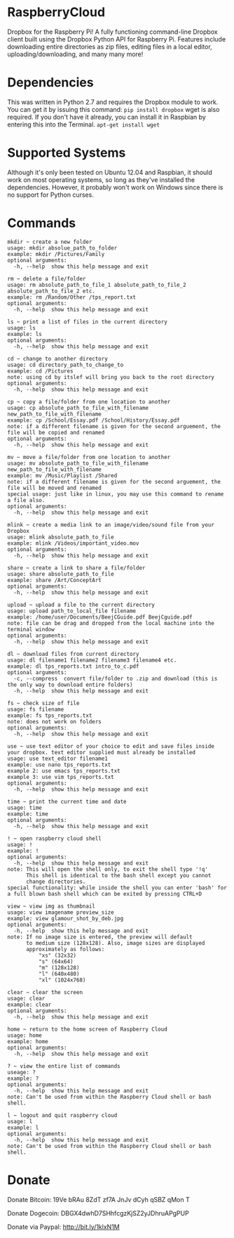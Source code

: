 RaspberryCloud
==============

Dropbox for the Raspberry Pi! A fully functioning command-line Dropbox client built using the Dropbox Python API for Raspberry Pi. Features include downloading entire directories as zip files, editing files in a local editor, uploading/downloading, and many many more!

Dependencies
============

This was written in Python 2.7 and requires the Dropbox module to work.
You can get it by issuing this command:
```pip install dropbox```
wget is also required. If you don't have it already, you can install it in Raspbian by entering this into the Terminal.
```apt-get install wget```

Supported Systems
=================

Although it's only been tested on Ubuntu 12.04 and Raspbian, it should work on most operating systems, so long as they've installed the dependencies. However, it probably won't work on Windows since there is no support for Python curses.

Commands
========
```
mkdir ~ create a new folder
usage: mkdir absolue_path_to_folder
example: mkdir /Pictures/Family
optional arguments:
  -h, --help  show this help message and exit

rm ~ delete a file/folder
usage: rm absolute_path_to_file_1 absolute_path_to_file_2 absolute_path_to_file_2 etc.
example: rm /Random/Other /tps_report.txt
optional arguments:
  -h, --help  show this help message and exit
  
ls ~ print a list of files in the current directory
usage: ls
example: ls
optional arguments:
  -h, --help  show this help message and exit
  
cd ~ change to another directory
usage: cd directory_path_to_change_to
example: cd /Pictures
note: using cd by itslef will bring you back to the root directory
optional arguments:
  -h, --help  show this help message and exit
  
cp ~ copy a file/folder from one location to another
usage: cp absolute_path_to_file_with_filename new_path_to_file_with_filename
example: cp /School/Essay.pdf /School/History/Essay.pdf
note: if a different filename is given for the second arguement, the file will be copied and renamed 
optional arguments:
  -h, --help  show this help message and exit
  
mv ~ move a file/folder from one location to another
usage: mv absolute_path_to_file_with_filename new_path_to_file_with_filename
example: mv /Music/Playlist /Shared
note: if a different filename is given for the second arguement, the file will be moved and renamed 
special usage: just like in linux, you may use this command to rename a file also.
optional arguments:
  -h, --help  show this help message and exit
  
mlink ~ create a media link to an image/video/sound file from your Dropbox
usage: mlink absolute_path_to_file
example: mlink /Videos/important_video.mov
optional arguments:
  -h, --help  show this help message and exit
  
share ~ create a link to share a file/folder
usage: share absolute_path_to_file
example: share /Art/ConceptArt
optional arguments:
  -h, --help  show this help message and exit
  
upload ~ upload a file to the current directory
usage: upload path_to_local_file filename
example: /home/user/Documents/BeejCGuide.pdf BeejCguide.pdf
note: file can be drag and dropped from the local machine into the terminal window
optional arguments:
  -h, --help  show this help message and exit
  
dl ~ download files from current directory
usage: dl filename1 filename2 filename3 filename4 etc.
example: dl tps_reports.txt intro_to_c.pdf
optional arguments:
  -c, --compress  convert file/folder to .zip and download (this is the only way to download entire folders)
  -h, --help  show this help message and exit

fs ~ check size of file
usage: fs filename
example: fs tps_reports.txt
note: does not work on folders
optional arguments:
  -h, --help  show this help message and exit

use ~ use text editor of your choice to edit and save files inside your dropbox. text editor supplied must already be installed
usage: use text_editor filename1
example: use nano tps_reports.txt
example 2: use emacs tps_reports.txt
example 3: use vim tps_reports.txt
optional arguments:
  -h, --help  show this help message and exit

time ~ print the current time and date
usage: time
example: time
optional arguments:
  -h, --help  show this help message and exit
  
! ~ open raspberry cloud shell
usage: !
example: !
optional arguments:
  -h, --help  show this help message and exit
note: This will open the shell only, to exit the shell type '!q'
      This shell is identical to the bash shell except you cannot
      change directories.
special functionality: while inside the shell you can enter 'bash' for a full blown bash shell which can be exited by pressing CTRL+D

view ~ view img as thumbnail
usage: view imagename preview_size
example: view glamour_shot_by_deb.jpg 
optional arguments:
  -h, --help  show this help message and exit
note: If no image size is entered, the preview will default 
      to medium size (128x128). Also, image sizes are displayed 
      approximately as follows:
          "xs" (32x32) 
          "s" (64x64) 
          "m" (128x128)
          "l" (640x480) 
          "xl" (1024x768)

clear ~ clear the screen
usage: clear
example: clear
optional arguments:
  -h, --help  show this help message and exit
  
home ~ return to the home screen of Raspberry Cloud
usage: home
example: home
optional arguments:
  -h, --help  show this help message and exit  
  
? ~ view the entire list of commands
useage: ?
example: ?
optional arguments:
  -h, --help  show this help message and exit
note: Can't be used from within the Raspberry Cloud shell or bash shell.

l ~ logout and quit raspberry cloud
usage: l
example: l
optional arguments:
  -h, --help  show this help message and exit
note: Can't be used from within the Raspberry Cloud shell or bash shell.    
```

Donate
======

Donate Bitcoin:
19Ve bRAu 8ZdT zf7A JnJv dCyh qSBZ qMon T

Donate Dogecoin:
DBGX4dwhD7SHhfcgzKjSZ2yJDhruAPgPUP

Donate via Paypal:
http://bit.ly/1klxN1M
